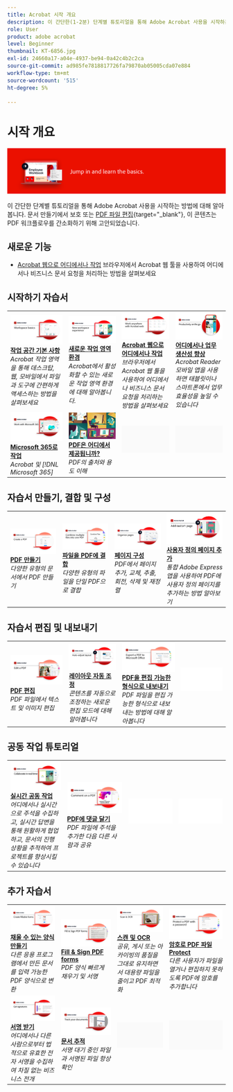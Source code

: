 ```yaml
---
title: Acrobat 시작 개요
description: 이 간단한(1-2분) 단계별 튜토리얼을 통해 Adobe Acrobat 사용을 시작하는 방법에 대해 알아봅니다
role: User
product: adobe acrobat
level: Beginner
thumbnail: KT-6856.jpg
exl-id: 24660a17-a04e-4937-be94-0a42c4b2c2ca
source-git-commit: ad985fe7818817726fa79870ab05005cda07e884
workflow-type: tm+mt
source-wordcount: '515'
ht-degree: 5%

---
```


# 시작 개요

![Acrobat 시작 이미지](../assets/Hero-GettingStarted.png)

이 간단한 단계별 튜토리얼을 통해 Adobe Acrobat 사용을 시작하는 방법에 대해 알아봅니다. 문서 만들기에서 보호 또는 [PDF 파일 편집](https://www.adobe.com/acrobat/online/pdf-editor.html){target="_blank"}, 이 콘텐츠는 PDF 워크플로우를 간소화하기 위해 고안되었습니다.

## 새로운 기능

* [Acrobat 웹으로 어디에서나 작업](acrobatweb.md)
브라우저에서 Acrobat 웹 툴을 사용하여 어디에서나 비즈니스 문서 요청을 처리하는 방법을 살펴보세요

## 시작하기 자습서

<table style="table-layout:fixed">
<tr>
  <td>
    <a href="get-to-know-the-acrobat-dc-interface.md">
      <img alt="작업 공간 기본 사항" src="../assets/Workspace_1280.png" />
    </a>
    <div>
    <a href="get-to-know-the-acrobat-dc-interface.md"><strong>작업 공간 기본 사항</strong></a>
    </div>
    <em>Acrobat 작업 영역을 통해 데스크탑, 웹, 모바일에서 파일과 도구에 간편하게 액세스하는 방법을 살펴보세요</em>
    <br>
  </td>
  <td>
    <a href="new-workspace.md">
      <img alt="새로운 작업 영역 환경" src="../assets/NewWorkspace.png" />
    </a>
    <div>
    <a href="new-workspace.md"><strong>새로운 작업 영역 환경</strong></a>
    </div>
    <em>Acrobat에서 활성화할 수 있는 새로운 작업 영역 환경에 대해 알아봅니다.</em>
    <br>
  </td>
  <td>
    <a href="acrobatweb.md">
      <img alt="Acrobat 웹으로 어디에서나 작업" src="../assets/Acrobatweb_1280.png" />
    </a>
    <div>
    <a href="acrobatweb.md"><strong>Acrobat 웹으로 어디에서나 작업</strong></a>
    </div>
    <em>브라우저에서 Acrobat 웹 툴을 사용하여 어디에서나 비즈니스 문서 요청을 처리하는 방법을 살펴보세요</em>
    <br>
  </td>
  <td>
    <a href="productivity.md">
      <img alt="어디에서나 업무 생산성 향상" src="../assets/Productivity_1280.png" />
    </a>
    <div>
     <a href="productivity.md"><strong>어디에서나 업무 생산성 향상</strong></a>
    </div>
    <em>Acrobat Reader 모바일 앱을 사용하면 태블릿이나 스마트폰에서 업무 효율성을 높일 수 있습니다</em>
    <br>
  </td>
</tr>
<tr>
    <td>
      <a href="../integrate/integrate-overview.md#microsoft">
        <img alt="Microsoft 365로 작업" src="../assets/WorkMicrosoft365_1280.png" />
      </a>
      <div>
      <a href="../integrate/integrate-overview.md#microsoft"><strong>Microsoft 365로 작업</strong></a>
      </div>
      <em>Acrobat 및 [!DNL Microsoft 365]</em>
      <br>
    </td>
    <td>
      <a href="where-do-pdfs-come-from.md">
        <img alt="PDF은 어디에서 제공됩니까?" src="../assets/WherePDFs.jpg" />
      </a>
      <div>
      <a href="where-do-pdfs-come-from.md"><strong>PDF은 어디에서 제공됩니까?</strong></a>
      </div>
      <em>PDF의 출처와 용도 이해</em>
      <br>
    </td>
    <td>
    <img alt="스페이서" src="../assets/Grayspacer.png" />
      <div>
      <br>
    </td>
    <td>
    <img alt="스페이서" src="../assets/Grayspacer.png" />
      <div>
      <br>
    </td>
  </tr>
  </table>

## 자습서 만들기, 결합 및 구성

<table style="table-layout:fixed">
  <tr>
    <td>
      <a href="create-pdf.md">
        <img alt="PDF 파일 만들기" src="../assets/Create.jpg" />
      </a>
      <div>
      <a href="create-pdf.md"><strong>PDF 만들기</strong></a>
      </div>
      <em>다양한 유형의 문서에서 PDF 만들기</em>
      <br>
    </td>
    <td>
      <a href="combine-to-pdf.md">
        <img alt="Combine Files에서 PDF" src="../assets/Combine.jpg" />
      </a>
      <div>
      <a href="combine-to-pdf.md"><strong>파일을 PDF에 결합</strong></a>
      </div>
      <em>다양한 유형의 파일을 단일 PDF으로 결합</em>
      <br>
    </td>
    <td>
      <a href="organize.md">
        <img alt="페이지 구성" src="../assets/Organize.png" />
      </a>
      <div>
      <a href="organize.md"><strong>페이지 구성</strong></a>
      </div>
      <em>PDF에서 페이지 추가, 교체, 추출, 회전, 삭제 및 재정렬</em>
      <br>
    </td>
    <td>
      <a href="add-custom-page.md">
        <img alt="사용자 정의 페이지 추가" src="../assets/Custompage.png" />
      </a>
      <div>
      <a href="add-custom-page.md"><strong>사용자 정의 페이지 추가</strong></a>
      </div>
      <em>통합 Adobe Express 앱을 사용하여 PDF에 사용자 정의 페이지를 추가하는 방법 알아보기</em>
      <br>
    </td>
  </tr>
  </table>

## 자습서 편집 및 내보내기

<table style="table-layout:fixed">
  <tr>
    <td>
      <a href="edit-pdf.md">
        <img alt="PDF 편집" src="../assets/Edit.jpg" />
      </a>
      <div>
      <a href="edit-pdf.md"><strong>PDF 편집</strong></a>
      </div>
      <em>PDF 파일에서 텍스트 및 이미지 편집</em>
      <br>
    </td>
    <td>
      <a href="auto-adjust-layout.md">
        <img alt="레이아웃 자동 조정" src="../assets/Autoadjust.png" />
      </a>
      <div>
      <a href="auto-adjust-layout.md"><strong>레이아웃 자동 조정</strong></a>
      </div>
      <em>콘텐츠를 자동으로 조정하는 새로운 편집 모드에 대해 알아봅니다</em>
      <br>
    </td>
    <td>
      <a href="export-pdf.md">
        <img alt="PDF을 편집 가능한 형식으로 내보내기" src="../assets/Export.jpg" />
      </a>
      <div>
      <a href="export-pdf.md"><strong>PDF을 편집 가능한 형식으로 내보내기</strong></a>
      </div>
      <em>PDF 파일을 편집 가능한 형식으로 내보내는 방법에 대해 알아봅니다</em>
      <br>
    </td>
    <td>
    <img alt="스페이서" src="../assets/Whitespacer.png" />
      <div>
      <br>
    </td>
  </tr>
  </table>

## 공동 작업 튜토리얼

<table style="table-layout:fixed">
  <tr>
    <td>
      <a href="collaborate.md">
        <img alt="실시간 공동 작업" src="../assets/Collaborate_1280.png" />
      </a>
      <div>
      <a href="collaborate.md"><strong>실시간 공동 작업</strong></a>
      </div>
      <em>어디에서나 실시간으로 주석을 수집하고, 실시간 답변을 통해 원활하게 협업하고, 문서의 진행 상황을 추적하여 프로젝트를 향상시킬 수 있습니다</em>
      <br>
    </td>
    <td>
      <a href="comment-on-pdf-files.md">
        <img alt="PDF에 댓글 달기" src="../assets/Comment.jpg" />
      </a>
      <div>
      <a href="comment-on-pdf-files.md"><strong>PDF에 댓글 달기</strong></a>
      </div>
      <em>PDF 파일에 주석을 추가한 다음 다른 사람과 공유</em>
      <br>
    </td>
    <td>
    <img alt="스페이서" src="../assets/Whitespacer.png" />
      <div>
      <br>
    </td>
    <td>
    <img alt="스페이서" src="../assets/Whitespacer.png" />
      <div>
      <br>
    </td>
</tr>
</table>

## 추가 자습서

<table style="table-layout:fixed">
<tr>
  <td>
    <a href="create-fillable-forms.md">
      <img alt="채울 수 있는 양식 만들기" src="../assets/Form_1280.png" />
    </a>
    <div>
    <a href="create-fillable-forms.md"><strong>채울 수 있는 양식 만들기</strong></a>
    </div>
    <em>다른 응용 프로그램에서 만든 문서를 입력 가능한 PDF 양식으로 변환</em>
    <br>
  </td>
  <td>
    <a href="fill-and-sign.md">
      <img alt="PDF 양식 작성 및 서명" src="../assets/FillSign_1280.png" />
    </a>
    <div>
    <a href="fill-and-sign.md"><strong>Fill &amp; Sign PDF forms</strong></a>
    </div>
    <em>PDF 양식 빠르게 채우기 및 서명</em>
    <br>
  </td>
  <td>
    <a href="scan-and-ocr.md">
      <img alt="스캔 및 OCR" src="../assets/Scan.jpg" />
    </a>
    <div>
    <a href="scan-and-ocr.md"><strong>스캔 및 OCR</strong></a>
    </div>
    <em>공유, 게시 또는 아카이빙의 품질을 그대로 유지하면서 대용량 파일을 줄이고 PDF 최적화</em>
    <br>
  </td>
  <td>
    <a href="password-protect.md">
      <img alt="암호로 PDF 파일 Protect" src="../assets/Protect.jpg" />
    </a>
    <div>
    <a href="password-protect.md"><strong>암호로 PDF 파일 Protect</strong></a>
    </div>
    <em>다른 사용자가 파일을 열거나 편집하지 못하도록 PDF에 암호를 추가합니다</em>
    <br>
  </td>
</tr>
<tr>
  <td>
    <a href="signatures.md">
      <img alt="서명 받기" src="../assets/Signatures_1280.png" />
    </a>
    <div>
    <a href="signatures.md"><strong>서명 받기</strong></a>
    </div>
    <em>어디에서나 다른 사람으로부터 법적으로 유효한 전자 서명을 수집하여 차질 없는 비즈니스 전개</em>
    <br>
  </td>
  <td>
    <a href="track.md">
      <img alt="문서 추적" src="../assets/Track_1280.png" />
    </a>
    <div>
    <a href="track.md"><strong>문서 추적</strong></a>
    </div>
    <em>서명 대기 중인 파일과 서명된 파일 항상 확인</em>
    <br>
  </td>
  <td>
   <img alt="스페이서" src="../assets/Grayspacer.png" />
    <div>
    <br>
  </td>
  <td>
   <img alt="스페이서" src="../assets/Grayspacer.png" />
    <div>
    <br>
  </td>
</tr>
</table>
